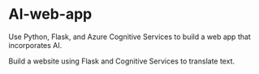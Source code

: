 # AI-web-app

Use Python, Flask, and Azure Cognitive Services to build a web app that incorporates AI.

Build a website using Flask and Cognitive Services to translate text.
